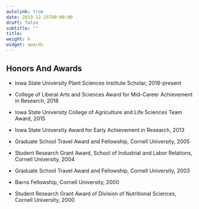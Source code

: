 ```yaml
---
autolink: true
date: 2019-12-25T00:00:00
draft: false
subtitle: ""
title:
weight: 6
widget: awards
---
```


## Honors And Awards

  - Iowa State University Plant Sciences Institute Scholar, 2018-present

  - College of Liberal Arts and Sciences Award for Mid-Career Achievement in Research, 2018

  - Iowa State University College of Agriculture and Life Sciences Team Award, 2015 

  - Iowa State University Award for Early Achievement in Research, 2013

  - Graduate School Travel Award and Fellowship, Cornell University, 2005

  - Student Research Grant Award, School of Industrial and Labor Relations, Cornell University, 2004

  - Graduate School Travel Award and Fellowship, Cornell University, 2003

  - Barns Fellowship, Cornell University, 2000

  - Student Research Grant Award of Division of Nutritional Sciences, Cornell University, 2000
